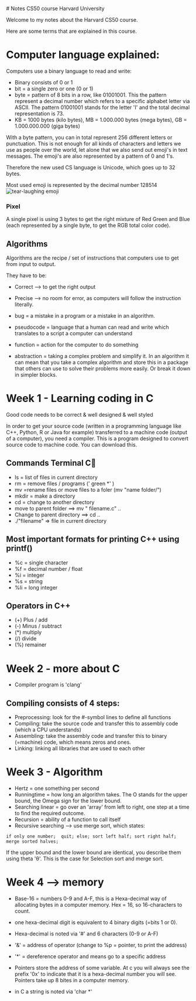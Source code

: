 ﻿﻿﻿﻿﻿﻿﻿﻿﻿﻿﻿﻿﻿# ﻿﻿﻿﻿﻿﻿﻿﻿﻿﻿﻿﻿﻿﻿Notes CS50 course Harvard University﻿Welcome to my notes about the Harvard CS50 course. Here are some terms that are explained in this course.  # Computer language explained:Computers use a binary language to read and write: - Binary consists of 0 or 1- bit = a single zero or one (0 or 1)- byte = pattern of 8 bits in a row, like 01001001. This the pattern represent a decimal number which refers to a specific alphabet letter via ASCII. The pattern 01001001 stands for the letter 'I' and the total decimal representation is 73. - KB = 1000 bytes (kilo bytes), MB = 1.000.000 bytes (mega bytes), GB = 1.000.000.000 (giga bytes)With a byte pattern, you can in total represent 256 different letters or punctuation. This is not enough for all kinds of characters and letters we use as people over the world, let alone that we also send out emoji's in text messages. The emoji's are also represented by a pattern of 0 and 1's. Therefore the new used CS language is Unicode, which goes up to 32 bytes. Most used emoji is represented by the decimal number 128514![tear-laughing emoji](https://i.pinimg.com/originals/c7/5d/52/c75d524d2bd561a23d5bf0cc2688ad48.png)### PixelA single pixel is using 3 bytes to get the right mixture of Red Green and Blue (each represented by a single byte, to get the RGB total color code).## AlgorithmsAlgorithms are the recipe / set of instructions that computers use to get from input to output. They have to be: - Correct --> to get the right output- Precise --> no room for error, as computers will follow the instruction literally.- bug = a mistake in a program  or a mistake in an algorithm. - pseudocode = language that a human can read and write which translates to a script a computer can understand- function = action for the computer to do something- abstraction = taking a complex problem and simplify it. In an algorithm it can mean that you take a complex algorithm and store this in a package that others can use to solve their problems more easily. Or break it down in simpler blocks.# Week 1 - Learning coding in CGood code needs to be correct & well designed & well styledIn order to get your source code (written in a programming language like C++, Python, R or Java for example) transferred to a machine code (output of a computer), you need a compiler. This is a program designed to convert source code to machine code. You can download this. ## Commands Terminal C- ls = list of files in current directory- rm = remove files / programs (' green *' ) - mv =rename files or move files to a foler (mv "name folder/")- mkdir = make a directory- cd = change to another directory- move to parent folder ==> mv " filename.c"  ..- Change to parent directory ==> cd ..- ./"filename"  => file in current directory## Most important formats for printing C++ using printf()- %c = single character- %f = decimal number / float- %i = integer- %s = string- %li = long integer## Operators in C++- (+)  Plus  / add- (-) Minus / subtract- (*) multiply- (/)  divide- (%) remainer# Week 2 - more about C- Compiler program is 'clang' ## Compiling consists of 4 steps:- Preprocessing: look for the #-symbol lines to define all functions- Compiling: take the source code and transfer this to assembly code (which a CPU understands)- Assembling: take the assembly code and transfer this to binary (=machine) code, which means zeros and ones. - Linking: linking all libraries that are used to each other# Week 3 - Algorithm- Hertz = one something per second- Runningtime = how long an algorithm takes. The O stands for the upper bound, the Omega sign for the lower bound. - Searching linear = go over an 'array' from left to right, one step at a time to find the required outcome. - Recursion = ability of a function to call itself- Recursive searching --> use merge sort, which states:`if only one number; quit;else;sort left half;sort right half;merge sorted halves;`If the upper bound and the lower bound are identical, you describe them using theta 'θ'. This is the case for Selection sort and merge sort. # Week 4 --> memory- Base-16 = numbers 0-9 and A-F, this is a Hexa-decimal way of allocating bytes in a computer memory. Hex = 16, so 16-characters to count. - one hexa-decimal digit is equivalent to 4 binary digits (=bits 1 or 0). - Hexa-decimal is noted via '#' and 6 characters (0-9 or A-F)- '&' = address of operator (change to %p = pointer, to print the address)- '*' = dereference operator and means go to a specific address- Pointers store the address of some variable.  At c you will always see the prefix '0x' to indicate that it is a hexa-decimal number you will see. Pointers take up 8 bites in a computer memory. - in C a string is noted via 'char *'